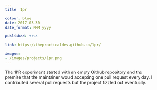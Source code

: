 ```yaml
---
title: 1pr

colour: blue
date: 2017-03-30
date_format: MMM yyyy

published: true

link: https://thepracticaldev.github.io/1pr/

images:
- /images/projects/1pr.png
---
```


The 1PR experiment started with an empty Github repository and the premise that the maintainer would accepting one pull request every day. I contributed several pull requests but the project fizzled out eventually.
